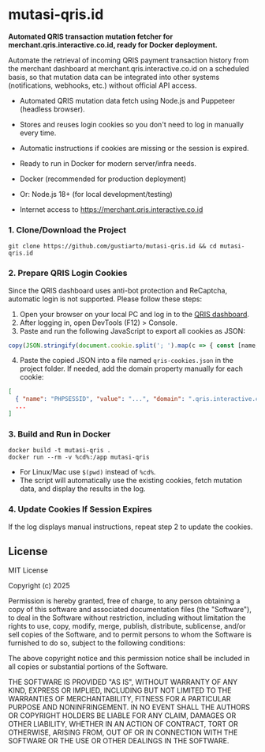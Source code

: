# mutasi-qris.id

**Automated QRIS transaction mutation fetcher for merchant.qris.interactive.co.id, ready for Docker deployment.**

Automate the retrieval of incoming QRIS payment transaction history from the merchant dashboard at merchant.qris.interactive.co.id on a scheduled basis, so that mutation data can be integrated into other systems (notifications, webhooks, etc.) without official API access.

- Automated QRIS mutation data fetch using Node.js and Puppeteer (headless browser).
- Stores and reuses login cookies so you don't need to log in manually every time.
- Automatic instructions if cookies are missing or the session is expired.
- Ready to run in Docker for modern server/infra needs.

- Docker (recommended for production deployment)
- Or: Node.js 18+ (for local development/testing)
- Internet access to https://merchant.qris.interactive.co.id

### 1. Clone/Download the Project
```
git clone https://github.com/gustiarto/mutasi-qris.id && cd mutasi-qris.id
```

### 2. Prepare QRIS Login Cookies
Since the QRIS dashboard uses anti-bot protection and ReCaptcha, automatic login is not supported. Please follow these steps:

1. Open your browser on your local PC and log in to the [QRIS dashboard](https://merchant.qris.interactive.co.id/v2/m/login/).
2. After logging in, open DevTools (F12) > Console.
3. Paste and run the following JavaScript to export all cookies as JSON:
```javascript
copy(JSON.stringify(document.cookie.split('; ').map(c => { const [name, ...v] = c.split('='); return { name, value: v.join('=') }; })))
```
4. Paste the copied JSON into a file named `qris-cookies.json` in the project folder. If needed, add the domain property manually for each cookie:
```json
[
  { "name": "PHPSESSID", "value": "...", "domain": ".qris.interactive.co.id" },
  ...
]
```

### 3. Build and Run in Docker
```
docker build -t mutasi-qris .
docker run --rm -v %cd%:/app mutasi-qris
```
- For Linux/Mac use `$(pwd)` instead of `%cd%`.
- The script will automatically use the existing cookies, fetch mutation data, and display the results in the log.

### 4. Update Cookies If Session Expires
If the log displays manual instructions, repeat step 2 to update the cookies.

## License

MIT License

Copyright (c) 2025

Permission is hereby granted, free of charge, to any person obtaining a copy
of this software and associated documentation files (the "Software"), to deal
in the Software without restriction, including without limitation the rights
to use, copy, modify, merge, publish, distribute, sublicense, and/or sell
copies of the Software, and to permit persons to whom the Software is
furnished to do so, subject to the following conditions:

The above copyright notice and this permission notice shall be included in all
copies or substantial portions of the Software.

THE SOFTWARE IS PROVIDED "AS IS", WITHOUT WARRANTY OF ANY KIND, EXPRESS OR
IMPLIED, INCLUDING BUT NOT LIMITED TO THE WARRANTIES OF MERCHANTABILITY,
FITNESS FOR A PARTICULAR PURPOSE AND NONINFRINGEMENT. IN NO EVENT SHALL THE
AUTHORS OR COPYRIGHT HOLDERS BE LIABLE FOR ANY CLAIM, DAMAGES OR OTHER
LIABILITY, WHETHER IN AN ACTION OF CONTRACT, TORT OR OTHERWISE, ARISING FROM,
OUT OF OR IN CONNECTION WITH THE SOFTWARE OR THE USE OR OTHER DEALINGS IN THE
SOFTWARE.
